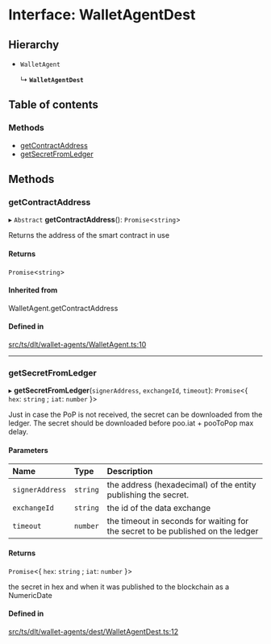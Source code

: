 # Interface: WalletAgentDest

## Hierarchy

- `WalletAgent`

  ↳ **`WalletAgentDest`**

## Table of contents

### Methods

- [getContractAddress](WalletAgentDest.md#getcontractaddress)
- [getSecretFromLedger](WalletAgentDest.md#getsecretfromledger)

## Methods

### getContractAddress

▸ `Abstract` **getContractAddress**(): `Promise`<`string`\>

Returns the address of the smart contract in use

#### Returns

`Promise`<`string`\>

#### Inherited from

WalletAgent.getContractAddress

#### Defined in

[src/ts/dlt/wallet-agents/WalletAgent.ts:10](https://gitlab.com/i3-market/code/wp3/t3.2/conflict-resolution/non-repudiation-library/-/blob/1ca8f93/src/ts/dlt/wallet-agents/WalletAgent.ts#L10)

___

### getSecretFromLedger

▸ **getSecretFromLedger**(`signerAddress`, `exchangeId`, `timeout`): `Promise`<{ `hex`: `string` ; `iat`: `number`  }\>

Just in case the PoP is not received, the secret can be downloaded from the ledger.
The secret should be downloaded before poo.iat + pooToPop max delay.

#### Parameters

| Name | Type | Description |
| :------ | :------ | :------ |
| `signerAddress` | `string` | the address (hexadecimal) of the entity publishing the secret. |
| `exchangeId` | `string` | the id of the data exchange |
| `timeout` | `number` | the timeout in seconds for waiting for the secret to be published on the ledger |

#### Returns

`Promise`<{ `hex`: `string` ; `iat`: `number`  }\>

the secret in hex and when it was published to the blockchain as a NumericDate

#### Defined in

[src/ts/dlt/wallet-agents/dest/WalletAgentDest.ts:12](https://gitlab.com/i3-market/code/wp3/t3.2/conflict-resolution/non-repudiation-library/-/blob/1ca8f93/src/ts/dlt/wallet-agents/dest/WalletAgentDest.ts#L12)
